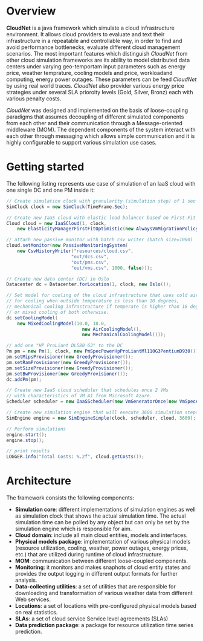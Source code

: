 # Overview
**CloudNet** is a java framework which simulate a cloud infrastructure environment. It allows cloud providers to evaluate and text their infrastructure in a repeatable and controllable way, in order to find and avoid performance bottlenecks, evaluate different cloud management scenarios. The most important features which distinguish *CloudNet* from other cloud simulation frameworks are its ability to model distributed data centers under varying geo-temportam input parameters such as energy price, weather temprature, cooling models and price, workloadand computing, energy power outages. These parameters can be feed *CloudNet* by using real world traces. *CloudNet* also provider various energy price strategies under several SLA prioroity levels (Gold, Silver, Bronz) each with various penalty costs. 

*CloudNet* was designed and implemented on the basis of loose-coupling paradigms that assumes decoupling of different simulated components from each other and their communication through a Message-oriented middleware (MOM). The dependent components of the system interact with each other through messaging which allows simple communication and it is highly configurable to support various simulation use cases.

# Getting started
The following listing represents use case of simulation of an IaaS cloud with one single DC and one PM inside it:
```java
// Create simulation clock with granularity (simulation step) of 1 sec
SimClock clock = new SimClock(TimeFrame.Sec);

// Create new IaaS cloud with elastic load balancer based on First-Fit algorithm
Cloud cloud = new IaaSCloud(1, clock, 
	new ElasticityManagerFirstFitOptimistic(new AlwaysVmMigrationPolicy()));

// attach new passive monitor with batch csv writer (batch size=1000)
cloud.setMonitor(new PassiveMonitoringSystem(
	new CsvHistoryWriter("resources/cloud.csv", 
						"out/dcs.csv", 
						"out/pms.csv", 
						"out/vms.csv", 1000, false)));

// Create new data center (DC) in Oslo
Datacenter dc = Datacenter.forLocation(1, clock, new Oslo());

// Set model for cooling of the cloud infrastructure that uses cold air 
// for cooling when outside temperature is less than 10 degrees, 
// mechanical cooling infrastructure if temperate is higher than 18 degrees, 
// or mixed cooling of both otherwise.
dc.setCoolingModel(
	new MixedCoolingModel(10.0, 18.0, 
							new AirCoolingModel(), 
							new MechanicalCoolingModel()));

// add one "HP ProLiant DL580 G3" to the DC
Pm pm = new Pm(1, clock, new PmSpecPowerHpProLiantMl110G3PentiumD930());
pm.setMipsProvisioner(new GreedyProvisioner());
pm.setRamProvisioner(new GreedyProvisioner());
pm.setSizeProvisioner(new GreedyProvisioner());
pm.setBwProvisioner(new GreedyProvisioner());
dc.addPm(pm);

// Create new IaaS cloud scheduler that schedules once 2 VMs 
// with characteristics of VM A1 from Microsoft Azure.
Scheduler scheduler = new IaaSScheduler(new VmGeneratorOnce(new VmSpecAzureA1(), 2));

// Create new simulation engine that will execute 3600 simulation steps
SimEngine engine = new SimEngineSimple(clock, scheduler, cloud, 3600);

// Perform simulations
engine.start();
engine.stop();

// print results
LOGGER.info("Total Costs: %.2f", cloud.getCosts());
``` 

# Architecture
The framework consists the following components: 
* **Simulation core**: different implementations of simulation engines as well as simulation clock that shows the actual simulation time. The actual simulation time can be polled by any object but can only be set by the simulation engine which is responsible for aim.
* **Cloud domain**: include all main cloud entities, models and interfaces.
* **Physical models package**: implementation of various physical models (resource utilization, cooling, weather, power outages, energy prices, etc.) that are utilized during runtime of cloud infrastructure.
* **MOM**: communication between different loose-coupled components.
* **Monitoring**: it monitors and makes snaphots of cloud entity states and provides the output logging in different output formats for further analysis.
* **Data-collecting utilities**: a set of utilities that are responsible for downloading and transformation of various weather data from different Web services.
* **Locations**: a set of locations with pre-configured physical models based on real statistics.
* **SLAs**: a set of cloud service Service level agreements (SLAs)
* **Data prediction package**:  a package for resource utilization time series prediction. 
